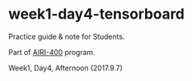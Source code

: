 # week1-day4-tensorboard

Practice guide & note for Students.

Part of [AIRI-400](http://airi.kr/airi400/curriculum/) program.

Week1, Day4, Afternoon (2017.9.7)
